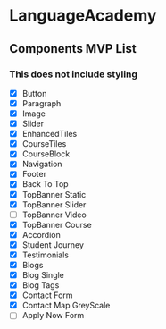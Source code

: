 # LanguageAcademy

## Components MVP List

### This does not include styling

- [x] Button
- [x] Paragraph
- [x] Image
- [x] Slider
- [x] EnhancedTiles
- [x] CourseTiles
- [x] CourseBlock
- [x] Navigation
- [x] Footer
- [x] Back To Top
- [x] TopBanner Static
- [x] TopBanner Slider
- [ ] TopBanner Video
- [x] TopBanner Course
- [x] Accordion
- [x] Student Journey
- [x] Testimonials
- [x] Blogs
- [x] Blog Single
- [x] Blog Tags
- [x] Contact Form
- [x] Contact Map GreyScale
- [ ] Apply Now Form

